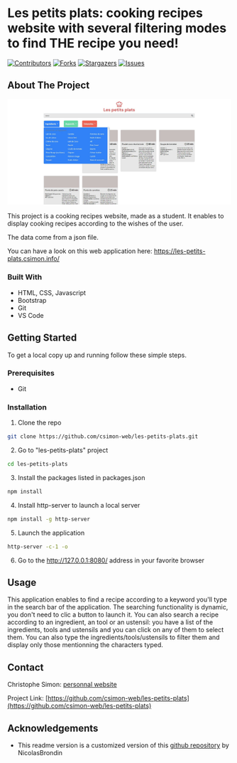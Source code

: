 <!-- PROJECT SHIELDS -->
<!--
*** This template uses markdown "reference style" links for readability.
*** Reference links are enclosed in brackets [ ] instead of parentheses ( ).
*** See the bottom of this document for the declaration of the reference variables
*** for contributors-url, forks-url, etc. This is an optional, concise syntax you may use.
*** https://www.markdownguide.org/basic-syntax/#reference-style-links
-->

# Les petits plats: cooking recipes website with several filtering modes to find THE recipe you need!

[![Contributors][contributors-shield]][contributors-url] [![Forks][forks-shield]][forks-url] [![Stargazers][stars-shield]][stars-url] [![Issues][issues-shield]][issues-url]

<!-- ABOUT THE PROJECT -->

## About The Project

[![Les petits plats screenshot][product-screenshot]](#)

This project is a cooking recipes website, made as a student. It enables to display cooking recipes according to the wishes of the user.

The data come from a json file.

You can have a look on this web application here: https://les-petits-plats.csimon.info/

### Built With

-   HTML, CSS, Javascript
-   Bootstrap
-   Git
-   VS Code

<!-- GETTING STARTED -->

## Getting Started

To get a local copy up and running follow these simple steps.

### Prerequisites

-   Git

### Installation

1. Clone the repo

```sh
git clone https://github.com/csimon-web/les-petits-plats.git
```

2. Go to "les-petits-plats" project

```sh
cd les-petits-plats
```

3. Install the packages listed in packages.json

```sh
npm install
```

4. Install http-server to launch a local server

```sh
npm install -g http-server
```

5. Launch the application

```sh
http-server -c-1 -o
```

6. Go to the http://127.0.0.1:8080/ address in your favorite browser

<!-- USAGE EXAMPLES -->

## Usage

This application enables to find a recipe according to a keyword you'll type in the search bar of the application. The searching functionality is dynamic, you don't need to clic a button to launch it.
You can also search a recipe according to an ingredient, an tool or an ustensil: you have a list of the ingredients, tools and ustensils and you can click on any of them to select them. You can also type the ingredients/tools/ustensils to filter them and display only those mentionning the characters typed.

<!-- CONTACT -->

## Contact

Christophe Simon: [personnal website](https://www.csimon.info)

Project Link: [https://github.com/csimon-web/les-petits-plats](https://github.com/csimon-web/les-petits-plats)

<!-- ACKNOWLEDGEMENTS -->

## Acknowledgements

-   This readme version is a customized version of this [github repository](https://github.com/NicolasBrondin/basic-readme-template) by NicolasBrondin

<!-- MARKDOWN LINKS & IMAGES -->
<!-- https://www.markdownguide.org/basic-syntax/#reference-style-links -->

[contributors-shield]: https://img.shields.io/github/contributors/csimon-web/petitsplats.svg?style=flat-square
[contributors-url]: https://github.com/csimon-web/petitsplats/graphs/contributors
[forks-shield]: https://img.shields.io/github/forks/csimon-web/petitsplats.svg?style=flat-square
[forks-url]: https://github.com/csimon-web/petitsplats/network/members
[stars-shield]: https://img.shields.io/github/stars/csimon-web/petitsplats.svg?style=flat-square
[stars-url]: https://github.com/csimon-web/petitsplats/stargazers
[issues-shield]: https://img.shields.io/github/issues/csimon-web/petitsplats.svg?style=flat-square
[issues-url]: https://github.com/csimon-web/petitsplats/issues
[license-shield]: https://img.shields.io/github/license/csimon-web/petitsplats.svg?style=flat-square
[license-url]: https://github.com/csimon-web/petitsplats/blob/master/LICENSE.txt
[product-screenshot]: docs/screenshot.jpg
